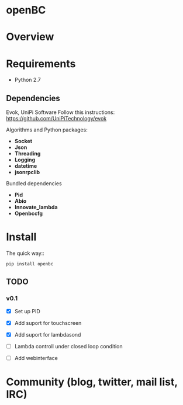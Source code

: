 # openBC




Overview
========


Requirements
============

* Python 2.7

Dependencies
--------------------

Evok, UniPi Software
Follow this instructions: https://github.com/UniPiTechnology/evok

Algorithms and Python packages:
- **Socket**
- **Json**
- **Threading**
- **Logging**
- **datetime**
- **jsonrpclib**

Bundled dependencies
- **Pid**
- **Abio**
- **Innovate_lambda**
- **Openbccfg**


Install
=======

The quick way::

    pip install openbc



TODO
----

### v0.1

- [x] Set up PID
- [x] Add suport for touchscreen
- [x] Add suport for lambdasond
- [ ] Lambda controll under closed loop condition
- [ ] Add webinterface


Community (blog, twitter, mail list, IRC)
=========================================